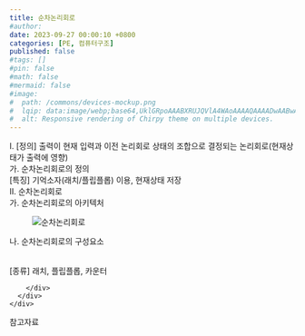 ```yaml
---
title: 순차논리회로
#author: 
date: 2023-09-27 00:00:10 +0800
categories: [PE, 컴퓨터구조]
published: false
#tags: []
#pin: false
#math: false
#mermaid: false
#image:
#  path: /commons/devices-mockup.png
#  lqip: data:image/webp;base64,UklGRpoAAABXRUJQVlA4WAoAAAAQAAAADwAABwAAQUxQSDIAAAARL0AmbZurmr57yyIiqE8oiG0bejIYEQTgqiDA9vqnsUSI6H+oAERp2HZ65qP/VIAWAFZQOCBCAAAA8AEAnQEqEAAIAAVAfCWkAALp8sF8rgRgAP7o9FDvMCkMde9PK7euH5M1m6VWoDXf2FkP3BqV0ZYbO6NA/VFIAAAA
#  alt: Responsive rendering of Chirpy theme on multiple devices.
---
```


<div class="post-wrap">
  <div class="para">
    <div class="para-title">
      I. [정의] 출력이 현재 입력과 이전 논리회로 상태의 조합으로 결정되는 논리회로(현재상태가 출력에 영향)
    </div>
    <div class="para-cntnt">
      <div class="para">
        <div class="para-title">
          가. 순차논리회로의 정의
        </div>
        <div class="para-cntnt">
          [특징] 기억소자(래치/플립플롭) 이용, 현재상태 저장
        </div>
      </div>
    </div>
  </div>
  
  <div class="para">
    <div class="para-title">
      II. 순차논리회로
    </div>
    <div class="para-cntnt">
      <div class="para">
        <div class="para-title">
          가. 순차논리회로의 아키텍처
        </div>
        <div class="para-cntnt">
          <figure class="post-figure">
            <img src="/assets/img/posts/순차논리회로.png" alt="순차논리회로">
<!--            <figcaption>Source: Unveiling the Metaverse: Exploring Emerging Trends, Multifaceted Perspectives, and Future Challenges</figcaption>-->
          </figure>
        </div>
      </div>
      <div class="para">
        <div class="para-title">
          나. 순차논리회로의 구성요소
        </div>
        <div class="para-cntnt">
          <table class="post-table">
          </table>
          [종류] 래치, 플립플롭, 카운터

        </div>
      </div>
    </div>
  </div>

  <div class="refr-wrap">
    <div class="refr-title">
        참고자료
    </div>
    <ol class="refr-list">
    <!--    <li>(나현식, 최대선) <a target="_blank" href="https://scienceon.kisti.re.kr/commons/util/originalView.do?cn=JAKO202225948430499&oCn=JAKO202225948430499&dbt=JAKO&journal=NJOU00291864">메타버스 보안 위협 요소 및 대응 방안 검토</a></li>-->
    <!--    <li>(M. Uddin, S. Manickam, H. Ullah, M. Obaidat and A. Dandoush) <a target="_blank" href="https://ieeexplore.ieee.org/abstract/document/10138386">Unveiling the Metaverse: Exploring Emerging Trends, Multifaceted Perspectives, and Future Challenges</a></li>-->
    </ol>
  </div>
</div>
